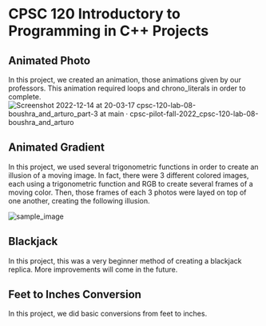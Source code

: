 # CPSC 120 Introductory to Programming in C++ Projects

## Animated Photo
In this project, we created an animation, those animations given by our professors. This animation required loops and chrono_literals in order to complete.
![Screenshot 2022-12-14 at 20-03-17 cpsc-120-lab-08-boushra_and_arturo_part-3 at main · cpsc-pilot-fall-2022_cpsc-120-lab-08-boushra_and_arturo](https://user-images.githubusercontent.com/116927138/207770280-dc8a65a7-5fe0-4c7d-9b27-d684345ed9fb.png)


## Animated Gradient
In this project, we used several trigonometric functions in order to create an illusion of a moving image. In fact, there were 3 different colored images, each using a trigonometric function and RGB to create several frames of a moving color. Then, those frames of each 3 photos were layed on top of one another, creating the following illusion.

![sample_image](https://user-images.githubusercontent.com/116927138/207770429-fc26a607-5d6d-48f6-9d4b-28543b70cf0d.gif)


## Blackjack 
In this project, this was a very beginner method of creating a blackjack replica. More improvements will come in the future. 

## Feet to Inches Conversion
In this project, we did basic conversions from feet to inches. 
